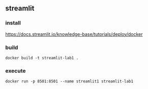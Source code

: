 ## streamlit

### install
https://docs.streamlit.io/knowledge-base/tutorials/deploy/docker


### build

```
docker build -t streamlit-lab1 .
```

### execute

```
docker run -p 8501:8501 --name streamlit1 streamlit-lab1
```